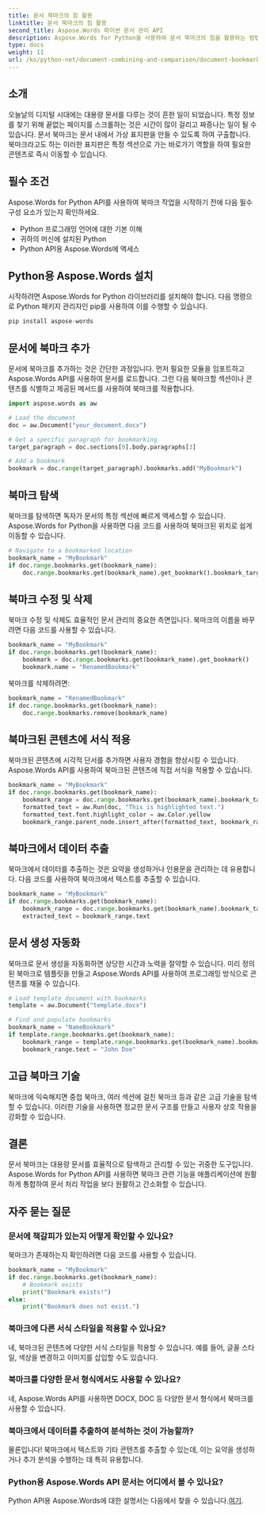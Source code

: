 ```yaml
---
title: 문서 북마크의 힘 활용
linktitle: 문서 북마크의 힘 활용
second_title: Aspose.Words 파이썬 문서 관리 API
description: Aspose.Words for Python을 사용하여 문서 북마크의 힘을 활용하는 방법을 알아보세요. 단계별 가이드와 코드 예제를 통해 북마크를 만들고, 관리하고, 탐색하세요.
type: docs
weight: 11
url: /ko/python-net/document-combining-and-comparison/document-bookmarks/
---
```


## 소개

오늘날의 디지털 시대에는 대용량 문서를 다루는 것이 흔한 일이 되었습니다. 특정 정보를 찾기 위해 끝없는 페이지를 스크롤하는 것은 시간이 많이 걸리고 짜증나는 일이 될 수 있습니다. 문서 북마크는 문서 내에서 가상 표지판을 만들 수 있도록 하여 구출합니다. 북마크라고도 하는 이러한 표지판은 특정 섹션으로 가는 바로가기 역할을 하여 필요한 콘텐츠로 즉시 이동할 수 있습니다.

## 필수 조건

Aspose.Words for Python API를 사용하여 북마크 작업을 시작하기 전에 다음 필수 구성 요소가 있는지 확인하세요.

- Python 프로그래밍 언어에 대한 기본 이해
- 귀하의 머신에 설치된 Python
- Python API용 Aspose.Words에 액세스

## Python용 Aspose.Words 설치

시작하려면 Aspose.Words for Python 라이브러리를 설치해야 합니다. 다음 명령으로 Python 패키지 관리자인 pip를 사용하여 이를 수행할 수 있습니다.

```python
pip install aspose-words
```

## 문서에 북마크 추가

문서에 북마크를 추가하는 것은 간단한 과정입니다. 먼저 필요한 모듈을 임포트하고 Aspose.Words API를 사용하여 문서를 로드합니다. 그런 다음 북마크할 섹션이나 콘텐츠를 식별하고 제공된 메서드를 사용하여 북마크를 적용합니다.

```python
import aspose.words as aw

# Load the document
doc = aw.Document("your_document.docx")

# Get a specific paragraph for bookmarking
target_paragraph = doc.sections[0].body.paragraphs[3]

# Add a bookmark
bookmark = doc.range(target_paragraph).bookmarks.add("MyBookmark")
```

## 북마크 탐색

북마크를 탐색하면 독자가 문서의 특정 섹션에 빠르게 액세스할 수 있습니다. Aspose.Words for Python을 사용하면 다음 코드를 사용하여 북마크된 위치로 쉽게 이동할 수 있습니다.

```python
# Navigate to a bookmarked location
bookmark_name = "MyBookmark"
if doc.range.bookmarks.get(bookmark_name):
    doc.range.bookmarks.get(bookmark_name).get_bookmark().bookmark_target.get_node().scroll_into_view()
```

## 북마크 수정 및 삭제

북마크 수정 및 삭제도 효율적인 문서 관리의 중요한 측면입니다. 북마크의 이름을 바꾸려면 다음 코드를 사용할 수 있습니다.

```python
bookmark_name = "MyBookmark"
if doc.range.bookmarks.get(bookmark_name):
    bookmark = doc.range.bookmarks.get(bookmark_name).get_bookmark()
    bookmark.name = "RenamedBookmark"
```

북마크를 삭제하려면:

```python
bookmark_name = "RenamedBookmark"
if doc.range.bookmarks.get(bookmark_name):
    doc.range.bookmarks.remove(bookmark_name)
```

## 북마크된 콘텐츠에 서식 적용

북마크된 콘텐츠에 시각적 단서를 추가하면 사용자 경험을 향상시킬 수 있습니다. Aspose.Words API를 사용하여 북마크된 콘텐츠에 직접 서식을 적용할 수 있습니다.

```python
bookmark_name = "MyBookmark"
if doc.range.bookmarks.get(bookmark_name):
    bookmark_range = doc.range.bookmarks.get(bookmark_name).bookmark_target
    formatted_text = aw.Run(doc, "This is highlighted text.")
    formatted_text.font.highlight_color = aw.Color.yellow
    bookmark_range.parent_node.insert_after(formatted_text, bookmark_range)
```

## 북마크에서 데이터 추출

북마크에서 데이터를 추출하는 것은 요약을 생성하거나 인용문을 관리하는 데 유용합니다. 다음 코드를 사용하여 북마크에서 텍스트를 추출할 수 있습니다.

```python
bookmark_name = "MyBookmark"
if doc.range.bookmarks.get(bookmark_name):
    bookmark_range = doc.range.bookmarks.get(bookmark_name).bookmark_target
    extracted_text = bookmark_range.text
```

## 문서 생성 자동화

북마크로 문서 생성을 자동화하면 상당한 시간과 노력을 절약할 수 있습니다. 미리 정의된 북마크로 템플릿을 만들고 Aspose.Words API를 사용하여 프로그래밍 방식으로 콘텐츠를 채울 수 있습니다.

```python
# Load template document with bookmarks
template = aw.Document("template.docx")

# Find and populate bookmarks
bookmark_name = "NameBookmark"
if template.range.bookmarks.get(bookmark_name):
    bookmark_range = template.range.bookmarks.get(bookmark_name).bookmark_target
    bookmark_range.text = "John Doe"
```

## 고급 북마크 기술

북마크에 익숙해지면 중첩 북마크, 여러 섹션에 걸친 북마크 등과 같은 고급 기술을 탐색할 수 있습니다. 이러한 기술을 사용하면 정교한 문서 구조를 만들고 사용자 상호 작용을 강화할 수 있습니다.

## 결론

문서 북마크는 대용량 문서를 효율적으로 탐색하고 관리할 수 있는 귀중한 도구입니다. Aspose.Words for Python API를 사용하면 북마크 관련 기능을 애플리케이션에 원활하게 통합하여 문서 처리 작업을 보다 원활하고 간소화할 수 있습니다.

## 자주 묻는 질문

### 문서에 책갈피가 있는지 어떻게 확인할 수 있나요?

북마크가 존재하는지 확인하려면 다음 코드를 사용할 수 있습니다.

```python
bookmark_name = "MyBookmark"
if doc.range.bookmarks.get(bookmark_name):
    # Bookmark exists
    print("Bookmark exists!")
else:
    print("Bookmark does not exist.")
```

### 북마크에 다른 서식 스타일을 적용할 수 있나요?

네, 북마크된 콘텐츠에 다양한 서식 스타일을 적용할 수 있습니다. 예를 들어, 글꼴 스타일, 색상을 변경하고 이미지를 삽입할 수도 있습니다.

### 북마크를 다양한 문서 형식에서도 사용할 수 있나요?

네, Aspose.Words API를 사용하면 DOCX, DOC 등 다양한 문서 형식에서 북마크를 사용할 수 있습니다.

### 북마크에서 데이터를 추출하여 분석하는 것이 가능할까?

물론입니다! 북마크에서 텍스트와 기타 콘텐츠를 추출할 수 있는데, 이는 요약을 생성하거나 추가 분석을 수행하는 데 특히 유용합니다.

### Python용 Aspose.Words API 문서는 어디에서 볼 수 있나요?

 Python API용 Aspose.Words에 대한 설명서는 다음에서 찾을 수 있습니다.[여기](https://reference.aspose.com/words/python-net/).
